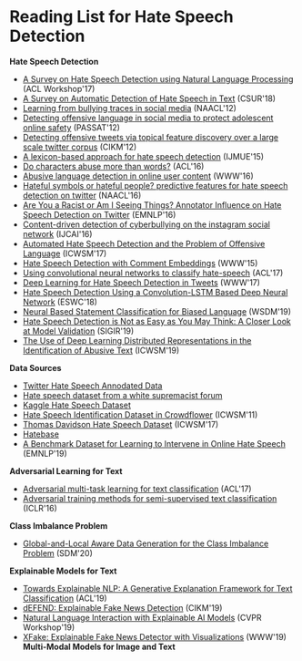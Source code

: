 # Reading List for Hate Speech Detection
**Hate Speech Detection**
-  [A Survey on Hate Speech Detection using Natural Language Processing](https://www.aclweb.org/anthology/W17-1101/) (ACL Workshop'17)
-  [A Survey on Automatic Detection of Hate Speech in Text](https://www.researchgate.net/publication/326725221_A_Survey_on_Automatic_Detection_of_Hate_Speech_in_Text) (CSUR'18)
-  [Learning from bullying traces in social media](https://www.aclweb.org/anthology/N12-1084) (NAACL'12)
-  [Detecting offensive language in social media to protect adolescent online safety](http://www.cse.psu.edu/~sxz16/papers/SocialCom2012.pdf) (PASSAT'12)
-  [Detecting offensive tweets via topical feature discovery over a large scale twitter corpus](http://www.cs.cmu.edu/~binfan/papers/cikm12_twitter.pdf) (CIKM'12)
-  [A lexicon-based approach for hate speech detection](https://preventviolentextremism.info/sites/default/files/A%20Lexicon-Based%20Approach%20for%20Hate%20Speech%20Detection.pdf) (IJMUE'15)
-  [Do characters abuse more than words?](https://www.aclweb.org/anthology/W16-3638) (ACL'16)
-  [Abusive language detection in online user content](http://yichang-cs.com/yahoo/WWW16_Abusivedetection.pdf) (WWW'16)
-  [Hateful symbols or hateful people? predictive features for hate speech detection on twitter](https://www.aclweb.org/anthology/N16-2013) (NAACL'16)
-  [Are You a Racist or Am I Seeing Things? Annotator Influence on Hate Speech Detection on Twitter](https://www.aclweb.org/anthology/W16-5618) (EMNLP'16)
-  [Content-driven detection of cyberbullying on the instagram social network](https://pdfs.semanticscholar.org/e33b/f3987bbe7a1e45f24704c9e8fce55a18f979.pdf) (IJCAI'16)
- [Automated Hate Speech Detection and the Problem of Offensive Language](https://www.aaai.org/ocs/index.php/ICWSM/ICWSM17/paper/download/15665/14843) (ICWSM'17)
-  [Hate Speech Detection with Comment Embeddings](http://citeseerx.ist.psu.edu/viewdoc/download?doi=10.1.1.697.9571&rep=rep1&type=pdf) (WWW'15)
-  [Using convolutional neural networks to classify hate-speech](https://www.aclweb.org/anthology/W17-3013) (ACL'17)
-  [Deep Learning for Hate Speech Detection in Tweets](https://arxiv.org/pdf/1706.00188.pdf) (WWW'17)
-  [Hate Speech Detection Using a Convolution-LSTM Based Deep Neural Network](http://irep.ntu.ac.uk/id/eprint/34022/1/11440_Tepper.pdf) (ESWC'18)
-  [Neural Based Statement Classification for Biased Language](https://arxiv.org/pdf/1811.05740.pdf) (WSDM'19)
-  [Hate Speech Detection is Not as Easy as You May Think: A Closer Look at Model Validation](https://users.dcc.uchile.cl/~jperez/papers/sigir2019.pdf) (SIGIR'19)
-  [The Use of Deep Learning Distributed Representations in the Identification of Abusive Text](https://www.aaai.org/ojs/index.php/ICWSM/article/download/3215/3083/) (ICWSM'19)

**Data Sources**
-  [Twitter Hate Speech Annodated Data](https://github.com/zeerakw/hatespeech)
-  [Hate speech dataset from a white supremacist forum](https://github.com/aitor-garcia-p/hate-speech-dataset)
-  [Kaggle Hate Speech Dataset](https://www.kaggle.com/vkrahul/hate-speech-analysis/data)
-  [Hate Speech Identification Dataset in Crowdflower](https://data.world/crowdflower/hate-speech-identification) (ICWSM'11)
-  [Thomas Davidson Hate Speech Dataset](https://github.com/t-davidson/hate-speech-and-offensive-language) (ICWSM'17)
-  [Hatebase](https://hatebase.org/)
-  [A Benchmark Dataset for Learning to Intervene in Online Hate Speech](https://arxiv.org/pdf/1909.04251.pdf) (EMNLP'19)

**Adversarial Learning for Text**
-  [Adversarial multi-task learning for text classification](https://arxiv.org/pdf/1704.05742.pdf) (ACL'17)
-  [Adversarial training methods for semi-supervised text classification](https://arxiv.org/pdf/1605.07725.pdf) (ICLR'16)

**Class Imbalance Problem**
- [Global-and-Local Aware Data Generation for the Class Imbalance Problem](https://epubs.siam.org/doi/pdf/10.1137/1.9781611976236.35) (SDM'20)

**Explainable Models for Text**
- [Towards Explainable NLP: A Generative Explanation Framework for Text Classification](https://www.aclweb.org/anthology/P19-1560.pdf) (ACL'19)
- [dEFEND: Explainable Fake News Detection](http://pike.psu.edu/publications/kdd19.pdf) (CIKM'19)
- [Natural Language Interaction with Explainable AI Models](https://arxiv.org/pdf/1903.05720.pdf) (CVPR Workshop'19)
- [XFake: Explainable Fake News Detector with Visualizations](https://www.cise.ufl.edu/~eragan/papers/Yang_XFake2019.pdf) (WWW'19)
**Multi-Modal Models for Image and Text**
